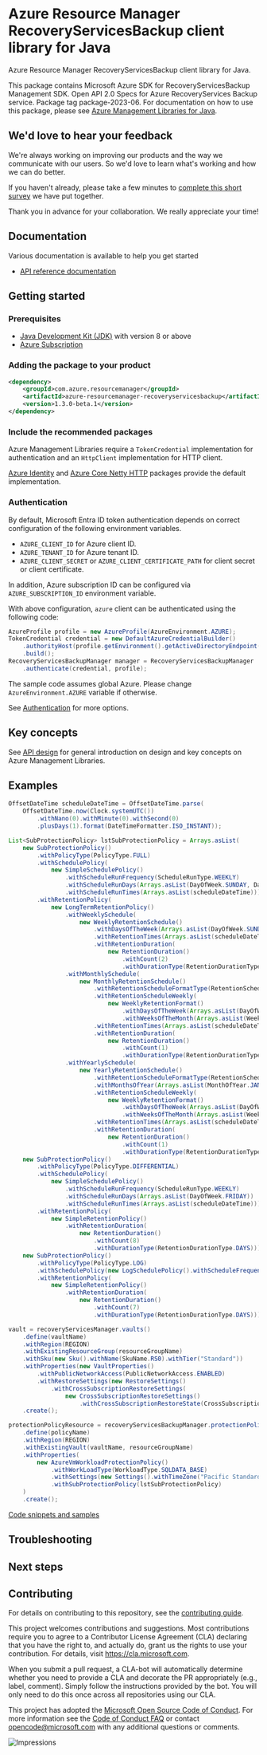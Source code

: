 # Azure Resource Manager RecoveryServicesBackup client library for Java

Azure Resource Manager RecoveryServicesBackup client library for Java.

This package contains Microsoft Azure SDK for RecoveryServicesBackup Management SDK. Open API 2.0 Specs for Azure RecoveryServices Backup service. Package tag package-2023-06. For documentation on how to use this package, please see [Azure Management Libraries for Java](https://aka.ms/azsdk/java/mgmt).

## We'd love to hear your feedback

We're always working on improving our products and the way we communicate with our users. So we'd love to learn what's working and how we can do better.

If you haven't already, please take a few minutes to [complete this short survey][survey] we have put together.

Thank you in advance for your collaboration. We really appreciate your time!

## Documentation

Various documentation is available to help you get started

- [API reference documentation][docs]

## Getting started

### Prerequisites

- [Java Development Kit (JDK)][jdk] with version 8 or above
- [Azure Subscription][azure_subscription]

### Adding the package to your product

[//]: # ({x-version-update-start;com.azure.resourcemanager:azure-resourcemanager-recoveryservicesbackup;current})
```xml
<dependency>
    <groupId>com.azure.resourcemanager</groupId>
    <artifactId>azure-resourcemanager-recoveryservicesbackup</artifactId>
    <version>1.3.0-beta.1</version>
</dependency>
```
[//]: # ({x-version-update-end})

### Include the recommended packages

Azure Management Libraries require a `TokenCredential` implementation for authentication and an `HttpClient` implementation for HTTP client.

[Azure Identity][azure_identity] and [Azure Core Netty HTTP][azure_core_http_netty] packages provide the default implementation.

### Authentication

By default, Microsoft Entra ID token authentication depends on correct configuration of the following environment variables.

- `AZURE_CLIENT_ID` for Azure client ID.
- `AZURE_TENANT_ID` for Azure tenant ID.
- `AZURE_CLIENT_SECRET` or `AZURE_CLIENT_CERTIFICATE_PATH` for client secret or client certificate.

In addition, Azure subscription ID can be configured via `AZURE_SUBSCRIPTION_ID` environment variable.

With above configuration, `azure` client can be authenticated using the following code:

```java
AzureProfile profile = new AzureProfile(AzureEnvironment.AZURE);
TokenCredential credential = new DefaultAzureCredentialBuilder()
    .authorityHost(profile.getEnvironment().getActiveDirectoryEndpoint())
    .build();
RecoveryServicesBackupManager manager = RecoveryServicesBackupManager
    .authenticate(credential, profile);
```

The sample code assumes global Azure. Please change `AzureEnvironment.AZURE` variable if otherwise.

See [Authentication][authenticate] for more options.

## Key concepts

See [API design][design] for general introduction on design and key concepts on Azure Management Libraries.

## Examples

```java
OffsetDateTime scheduleDateTime = OffsetDateTime.parse(
    OffsetDateTime.now(Clock.systemUTC())
        .withNano(0).withMinute(0).withSecond(0)
        .plusDays(1).format(DateTimeFormatter.ISO_INSTANT));

List<SubProtectionPolicy> lstSubProtectionPolicy = Arrays.asList(
    new SubProtectionPolicy()
        .withPolicyType(PolicyType.FULL)
        .withSchedulePolicy(
            new SimpleSchedulePolicy()
                .withScheduleRunFrequency(ScheduleRunType.WEEKLY)
                .withScheduleRunDays(Arrays.asList(DayOfWeek.SUNDAY, DayOfWeek.TUESDAY))
                .withScheduleRunTimes(Arrays.asList(scheduleDateTime)))
        .withRetentionPolicy(
            new LongTermRetentionPolicy()
                .withWeeklySchedule(
                    new WeeklyRetentionSchedule()
                        .withDaysOfTheWeek(Arrays.asList(DayOfWeek.SUNDAY, DayOfWeek.TUESDAY))
                        .withRetentionTimes(Arrays.asList(scheduleDateTime))
                        .withRetentionDuration(
                            new RetentionDuration()
                                .withCount(2)
                                .withDurationType(RetentionDurationType.WEEKS)))
                .withMonthlySchedule(
                    new MonthlyRetentionSchedule()
                        .withRetentionScheduleFormatType(RetentionScheduleFormat.WEEKLY)
                        .withRetentionScheduleWeekly(
                            new WeeklyRetentionFormat()
                                .withDaysOfTheWeek(Arrays.asList(DayOfWeek.SUNDAY))
                                .withWeeksOfTheMonth(Arrays.asList(WeekOfMonth.SECOND)))
                        .withRetentionTimes(Arrays.asList(scheduleDateTime))
                        .withRetentionDuration(
                            new RetentionDuration()
                                .withCount(1)
                                .withDurationType(RetentionDurationType.MONTHS)))
                .withYearlySchedule(
                    new YearlyRetentionSchedule()
                        .withRetentionScheduleFormatType(RetentionScheduleFormat.WEEKLY)
                        .withMonthsOfYear(Arrays.asList(MonthOfYear.JANUARY, MonthOfYear.JUNE, MonthOfYear.DECEMBER))
                        .withRetentionScheduleWeekly(
                            new WeeklyRetentionFormat()
                                .withDaysOfTheWeek(Arrays.asList(DayOfWeek.SUNDAY))
                                .withWeeksOfTheMonth(Arrays.asList(WeekOfMonth.LAST)))
                        .withRetentionTimes(Arrays.asList(scheduleDateTime))
                        .withRetentionDuration(
                            new RetentionDuration()
                                .withCount(1)
                                .withDurationType(RetentionDurationType.YEARS)))),
    new SubProtectionPolicy()
        .withPolicyType(PolicyType.DIFFERENTIAL)
        .withSchedulePolicy(
            new SimpleSchedulePolicy()
                .withScheduleRunFrequency(ScheduleRunType.WEEKLY)
                .withScheduleRunDays(Arrays.asList(DayOfWeek.FRIDAY))
                .withScheduleRunTimes(Arrays.asList(scheduleDateTime)))
        .withRetentionPolicy(
            new SimpleRetentionPolicy()
                .withRetentionDuration(
                    new RetentionDuration()
                        .withCount(8)
                        .withDurationType(RetentionDurationType.DAYS))),
    new SubProtectionPolicy()
        .withPolicyType(PolicyType.LOG)
        .withSchedulePolicy(new LogSchedulePolicy().withScheduleFrequencyInMins(60))
        .withRetentionPolicy(
            new SimpleRetentionPolicy()
                .withRetentionDuration(
                    new RetentionDuration()
                        .withCount(7)
                        .withDurationType(RetentionDurationType.DAYS))));

vault = recoveryServicesManager.vaults()
    .define(vaultName)
    .withRegion(REGION)
    .withExistingResourceGroup(resourceGroupName)
    .withSku(new Sku().withName(SkuName.RS0).withTier("Standard"))
    .withProperties(new VaultProperties()
        .withPublicNetworkAccess(PublicNetworkAccess.ENABLED)
        .withRestoreSettings(new RestoreSettings()
            .withCrossSubscriptionRestoreSettings(
                new CrossSubscriptionRestoreSettings()
                    .withCrossSubscriptionRestoreState(CrossSubscriptionRestoreState.ENABLED))))
    .create();

protectionPolicyResource = recoveryServicesBackupManager.protectionPolicies()
    .define(policyName)
    .withRegion(REGION)
    .withExistingVault(vaultName, resourceGroupName)
    .withProperties(
        new AzureVmWorkloadProtectionPolicy()
            .withWorkLoadType(WorkloadType.SQLDATA_BASE)
            .withSettings(new Settings().withTimeZone("Pacific Standard Time").withIssqlcompression(false))
            .withSubProtectionPolicy(lstSubProtectionPolicy)
    )
    .create();
```
[Code snippets and samples](https://github.com/Azure/azure-sdk-for-java/blob/main/sdk/recoveryservicesbackup/azure-resourcemanager-recoveryservicesbackup/SAMPLE.md)


## Troubleshooting

## Next steps

## Contributing

For details on contributing to this repository, see the [contributing guide][cg].

This project welcomes contributions and suggestions. Most contributions require you to agree to a Contributor License Agreement (CLA) declaring that you have the right to, and actually do, grant us the rights to use your contribution. For details, visit <https://cla.microsoft.com>.

When you submit a pull request, a CLA-bot will automatically determine whether you need to provide a CLA and decorate the PR appropriately (e.g., label, comment). Simply follow the instructions provided by the bot. You will only need to do this once across all repositories using our CLA.

This project has adopted the [Microsoft Open Source Code of Conduct][coc]. For more information see the [Code of Conduct FAQ][coc_faq] or contact <opencode@microsoft.com> with any additional questions or comments.

<!-- LINKS -->
[survey]: https://microsoft.qualtrics.com/jfe/form/SV_ehN0lIk2FKEBkwd?Q_CHL=DOCS
[docs]: https://azure.github.io/azure-sdk-for-java/
[jdk]: https://learn.microsoft.com/azure/developer/java/fundamentals/
[azure_subscription]: https://azure.microsoft.com/free/
[azure_identity]: https://github.com/Azure/azure-sdk-for-java/blob/main/sdk/identity/azure-identity
[azure_core_http_netty]: https://github.com/Azure/azure-sdk-for-java/blob/main/sdk/core/azure-core-http-netty
[authenticate]: https://github.com/Azure/azure-sdk-for-java/blob/main/sdk/resourcemanager/docs/AUTH.md
[design]: https://github.com/Azure/azure-sdk-for-java/blob/main/sdk/resourcemanager/docs/DESIGN.md
[cg]: https://github.com/Azure/azure-sdk-for-java/blob/main/CONTRIBUTING.md
[coc]: https://opensource.microsoft.com/codeofconduct/
[coc_faq]: https://opensource.microsoft.com/codeofconduct/faq/

![Impressions](https://azure-sdk-impressions.azurewebsites.net/api/impressions/azure-sdk-for-java%2Fsdk%2Frecoveryservicesbackup%2Fazure-resourcemanager-recoveryservicesbackup%2FREADME.png)

